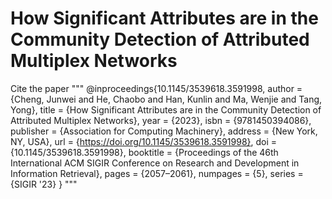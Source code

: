 # How Significant Attributes are in the Community Detection of Attributed Multiplex Networks
Cite the paper
"""
@inproceedings{10.1145/3539618.3591998,
author = {Cheng, Junwei and He, Chaobo and Han, Kunlin and Ma, Wenjie and Tang, Yong},
title = {How Significant Attributes are in the Community Detection of Attributed Multiplex Networks},
year = {2023},
isbn = {9781450394086},
publisher = {Association for Computing Machinery},
address = {New York, NY, USA},
url = {https://doi.org/10.1145/3539618.3591998},
doi = {10.1145/3539618.3591998},
booktitle = {Proceedings of the 46th International ACM SIGIR Conference on Research and Development in Information Retrieval},
pages = {2057–2061},
numpages = {5},
series = {SIGIR '23}
}
"""